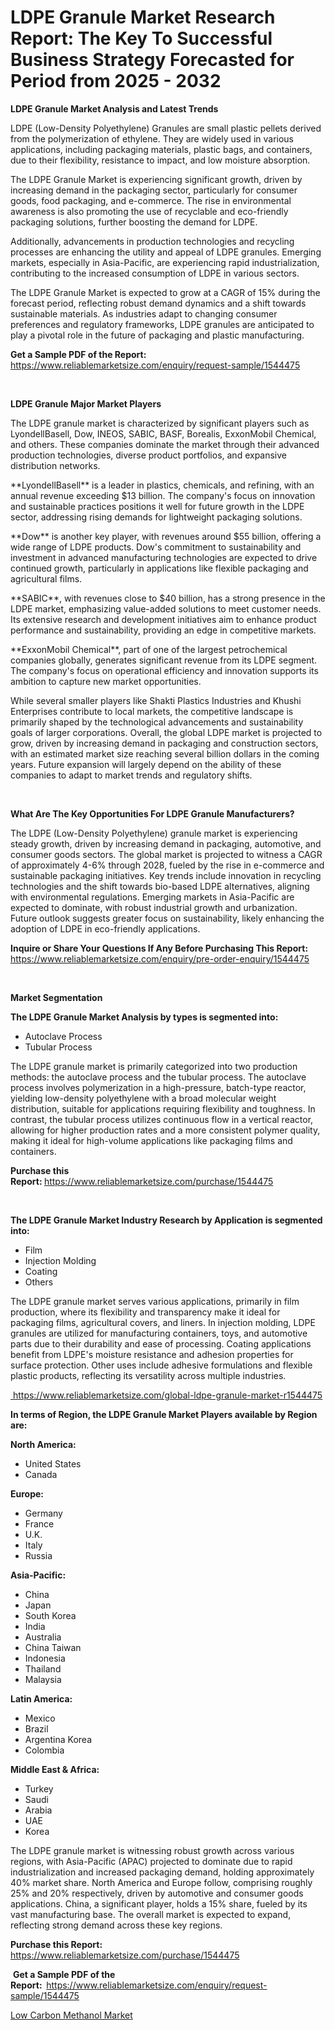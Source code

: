<p><h1>LDPE Granule Market Research Report: The Key To Successful Business Strategy Forecasted for Period from 2025 - 2032</h1></p><p><strong>LDPE Granule Market Analysis and Latest Trends</strong></p>
<p><p>LDPE (Low-Density Polyethylene) Granules are small plastic pellets derived from the polymerization of ethylene. They are widely used in various applications, including packaging materials, plastic bags, and containers, due to their flexibility, resistance to impact, and low moisture absorption. </p><p>The LDPE Granule Market is experiencing significant growth, driven by increasing demand in the packaging sector, particularly for consumer goods, food packaging, and e-commerce. The rise in environmental awareness is also promoting the use of recyclable and eco-friendly packaging solutions, further boosting the demand for LDPE.</p><p>Additionally, advancements in production technologies and recycling processes are enhancing the utility and appeal of LDPE granules. Emerging markets, especially in Asia-Pacific, are experiencing rapid industrialization, contributing to the increased consumption of LDPE in various sectors.</p><p>The LDPE Granule Market is expected to grow at a CAGR of 15% during the forecast period, reflecting robust demand dynamics and a shift towards sustainable materials. As industries adapt to changing consumer preferences and regulatory frameworks, LDPE granules are anticipated to play a pivotal role in the future of packaging and plastic manufacturing.</p></p>
<p><strong>Get a Sample PDF of the Report:&nbsp;</strong> <a href="https://www.reliablemarketsize.com/enquiry/request-sample/1544475?utm_campaign=3192&utm_medium=2&utm_source=Github&utm_content=ia&utm_term=31032025&utm_id=ldpe-granule">https://www.reliablemarketsize.com/enquiry/request-sample/1544475</a></p>
<p>&nbsp;</p>
<p><strong>LDPE Granule Major Market Players</strong></p>
<p><p>The LDPE granule market is characterized by significant players such as LyondellBasell, Dow, INEOS, SABIC, BASF, Borealis, ExxonMobil Chemical, and others. These companies dominate the market through their advanced production technologies, diverse product portfolios, and expansive distribution networks.</p><p>**LyondellBasell** is a leader in plastics, chemicals, and refining, with an annual revenue exceeding $13 billion. The company's focus on innovation and sustainable practices positions it well for future growth in the LDPE sector, addressing rising demands for lightweight packaging solutions.</p><p>**Dow** is another key player, with revenues around $55 billion, offering a wide range of LDPE products. Dow's commitment to sustainability and investment in advanced manufacturing technologies are expected to drive continued growth, particularly in applications like flexible packaging and agricultural films.</p><p>**SABIC**, with revenues close to $40 billion, has a strong presence in the LDPE market, emphasizing value-added solutions to meet customer needs. Its extensive research and development initiatives aim to enhance product performance and sustainability, providing an edge in competitive markets.</p><p>**ExxonMobil Chemical**, part of one of the largest petrochemical companies globally, generates significant revenue from its LDPE segment. The company's focus on operational efficiency and innovation supports its ambition to capture new market opportunities.</p><p>While several smaller players like Shakti Plastics Industries and Khushi Enterprises contribute to local markets, the competitive landscape is primarily shaped by the technological advancements and sustainability goals of larger corporations. Overall, the global LDPE market is projected to grow, driven by increasing demand in packaging and construction sectors, with an estimated market size reaching several billion dollars in the coming years. Future expansion will largely depend on the ability of these companies to adapt to market trends and regulatory shifts.</p></p>
<p>&nbsp;</p>
<p><strong>What Are The Key Opportunities For LDPE Granule Manufacturers?</strong></p>
<p><p>The LDPE (Low-Density Polyethylene) granule market is experiencing steady growth, driven by increasing demand in packaging, automotive, and consumer goods sectors. The global market is projected to witness a CAGR of approximately 4-6% through 2028, fueled by the rise in e-commerce and sustainable packaging initiatives. Key trends include innovation in recycling technologies and the shift towards bio-based LDPE alternatives, aligning with environmental regulations. Emerging markets in Asia-Pacific are expected to dominate, with robust industrial growth and urbanization. Future outlook suggests greater focus on sustainability, likely enhancing the adoption of LDPE in eco-friendly applications.</p></p>
<p><strong>Inquire or Share Your Questions If Any Before Purchasing This Report:</strong> <a href="https://www.reliablemarketsize.com/enquiry/pre-order-enquiry/1544475?utm_campaign=3192&utm_medium=2&utm_source=Github&utm_content=ia&utm_term=31032025&utm_id=ldpe-granule">https://www.reliablemarketsize.com/enquiry/pre-order-enquiry/1544475</a></p>
<p>&nbsp;</p>
<p><strong>Market Segmentation</strong></p>
<p><strong>The LDPE Granule Market Analysis by types is segmented into:</strong></p>
<p><ul><li>Autoclave Process</li><li>Tubular Process</li></ul></p>
<p><p>The LDPE granule market is primarily categorized into two production methods: the autoclave process and the tubular process. The autoclave process involves polymerization in a high-pressure, batch-type reactor, yielding low-density polyethylene with a broad molecular weight distribution, suitable for applications requiring flexibility and toughness. In contrast, the tubular process utilizes continuous flow in a vertical reactor, allowing for higher production rates and a more consistent polymer quality, making it ideal for high-volume applications like packaging films and containers.</p></p>
<p><strong>Purchase this Report:&nbsp;</strong><a href="https://www.reliablemarketsize.com/purchase/1544475?utm_campaign=3192&utm_medium=2&utm_source=Github&utm_content=ia&utm_term=31032025&utm_id=ldpe-granule">https://www.reliablemarketsize.com/purchase/1544475</a></p>
<p>&nbsp;</p>
<p><strong>The LDPE Granule Market Industry Research by Application is segmented into:</strong></p>
<p><ul><li>Film</li><li>Injection Molding</li><li>Coating</li><li>Others</li></ul></p>
<p><p>The LDPE granule market serves various applications, primarily in film production, where its flexibility and transparency make it ideal for packaging films, agricultural covers, and liners. In injection molding, LDPE granules are utilized for manufacturing containers, toys, and automotive parts due to their durability and ease of processing. Coating applications benefit from LDPE's moisture resistance and adhesion properties for surface protection. Other uses include adhesive formulations and flexible plastic products, reflecting its versatility across multiple industries.</p></p>
<p><a href="https://www.reliablemarketsize.com/global-ldpe-granule-market-r1544475?utm_campaign=3192&utm_medium=2&utm_source=Github&utm_content=ia&utm_term=31032025&utm_id=ldpe-granule">&nbsp;https://www.reliablemarketsize.com/global-ldpe-granule-market-r1544475</a></p>
<p><strong>In terms of Region, the LDPE Granule Market Players available by Region are:</strong></p>
<p>
    <p> <strong> North America: </strong>
        <ul>
            <li>United States</li>
            <li>Canada</li>
        </ul>
        </p> 
    <p> <strong> Europe: </strong>
        <ul>
            <li>Germany</li>
            <li>France</li>
            <li>U.K.</li>
            <li>Italy</li>
            <li>Russia</li>
        </ul>
        </p> 
    <p> <strong> Asia-Pacific: </strong>
        <ul>
            <li>China</li>
            <li>Japan</li>
            <li>South Korea</li>
            <li>India</li>
            <li>Australia</li>
            <li>China Taiwan</li>
            <li>Indonesia</li>
            <li>Thailand</li>
            <li>Malaysia</li>
        </ul>
        </p> 
    <p> <strong> Latin America: </strong>
        <ul>
            <li>Mexico</li>
            <li>Brazil</li>
            <li>Argentina Korea</li>
            <li>Colombia</li>
        </ul>
        </p> 
    <p> <strong> Middle East & Africa: </strong>
        <ul>
            <li>Turkey</li>
            <li>Saudi</li>
            <li>Arabia</li>
            <li>UAE</li>
            <li>Korea</li>
        </ul>
    </p>
    </p>
<p><p>The LDPE granule market is witnessing robust growth across various regions, with Asia-Pacific (APAC) projected to dominate due to rapid industrialization and increased packaging demand, holding approximately 40% market share. North America and Europe follow, comprising roughly 25% and 20% respectively, driven by automotive and consumer goods applications. China, a significant player, holds a 15% share, fueled by its vast manufacturing base. The overall market is expected to expand, reflecting strong demand across these key regions.</p></p>
<p><strong>Purchase this Report: </strong><a href="https://www.reliablemarketsize.com/purchase/1544475?utm_campaign=3192&utm_medium=2&utm_source=Github&utm_content=ia&utm_term=31032025&utm_id=ldpe-granule">https://www.reliablemarketsize.com/purchase/1544475</a></p>
<p>&nbsp;<strong>Get a Sample PDF of the Report:&nbsp;&nbsp;</strong><a href="https://www.reliablemarketsize.com/enquiry/request-sample/1544475?utm_campaign=3192&utm_medium=2&utm_source=Github&utm_content=ia&utm_term=31032025&utm_id=ldpe-granule">https://www.reliablemarketsize.com/enquiry/request-sample/1544475</a></p>
<p><strong></strong></p>
<p><p><a href="https://github.com/lynlynyusay/Market-Research-Report-List-1/blob/main/low-carbon-methanol-market.md?utm_campaign=3192&utm_medium=2&utm_source=Github&utm_content=ia&utm_term=31032025&utm_id=ldpe-granule">Low Carbon Methanol Market</a></p></p>